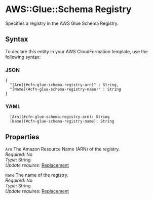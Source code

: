 # AWS::Glue::Schema Registry<a name="aws-properties-glue-schema-registry"></a>

Specifies a registry in the AWS Glue Schema Registry\.

## Syntax<a name="aws-properties-glue-schema-registry-syntax"></a>

To declare this entity in your AWS CloudFormation template, use the following syntax:

### JSON<a name="aws-properties-glue-schema-registry-syntax.json"></a>

```
{
  "[Arn](#cfn-glue-schema-registry-arn)" : String,
  "[Name](#cfn-glue-schema-registry-name)" : String
}
```

### YAML<a name="aws-properties-glue-schema-registry-syntax.yaml"></a>

```
  [Arn](#cfn-glue-schema-registry-arn): String
  [Name](#cfn-glue-schema-registry-name): String
```

## Properties<a name="aws-properties-glue-schema-registry-properties"></a>

`Arn` <a name="cfn-glue-schema-registry-arn"></a>
The Amazon Resource Name \(ARN\) of the registry\.  
_Required_: No  
_Type_: String  
_Update requires_: [Replacement](https://docs.aws.amazon.com/AWSCloudFormation/latest/UserGuide/using-cfn-updating-stacks-update-behaviors.html#update-replacement)

`Name` <a name="cfn-glue-schema-registry-name"></a>
The name of the registry\.  
_Required_: No  
_Type_: String  
_Update requires_: [Replacement](https://docs.aws.amazon.com/AWSCloudFormation/latest/UserGuide/using-cfn-updating-stacks-update-behaviors.html#update-replacement)
